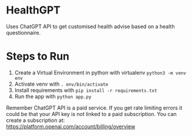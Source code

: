 # HealthGPT

Uses ChatGPT API to get customised health advise based on a health questionnaire.

# Steps to Run

1. Create a Virtual Environment in python with virtualenv `python3 -m venv env`
2. Activate venv with `. env/bin/activate`
3. Install requirements with `pip install -r requirements.txt`
4. Run the app with `python app.py`

Remember ChatGPT API is a paid service. If you get rate limiting errors it could be that your API key is not linked to a paid subscription.
You can create a subscription at: https://platform.openai.com/account/billing/overview
